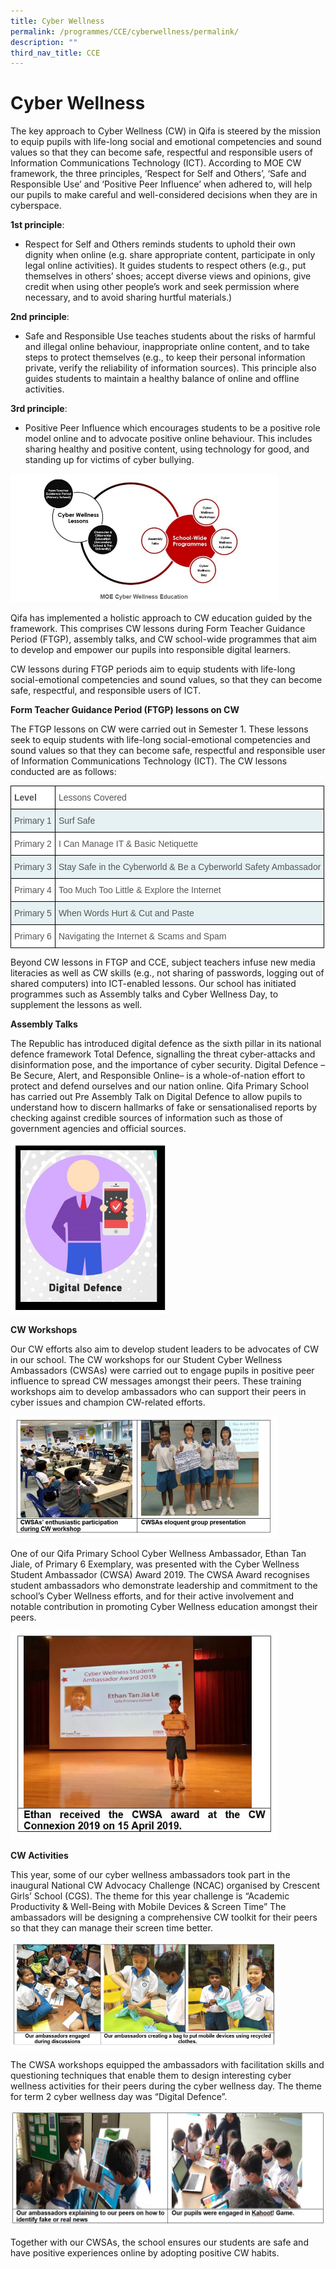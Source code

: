 ```yaml
---
title: Cyber Wellness
permalink: /programmes/CCE/cyberwellness/permalink/
description: ""
third_nav_title: CCE
---
```

Cyber Wellness
==============

The key approach to Cyber Wellness (CW) in Qifa is steered by the mission to equip pupils with life-long social and emotional competencies and sound values so that they can become safe, respectful and responsible users of Information Communications Technology (ICT). According to MOE CW framework, the three principles, ‘Respect for Self and Others’, ‘Safe and Responsible Use’ and ‘Positive Peer Influence’ when adhered to, will help our pupils to make careful and well-considered decisions when they are in cyberspace.

**1st principle**:

*   Respect for Self and Others reminds students to uphold their own dignity when online (e.g. share appropriate content, participate in only legal online activities). It guides students to respect others (e.g., put themselves in others’ shoes; accept diverse views and opinions, give credit when using other people’s work and seek permission where necessary, and to avoid sharing hurtful materials.)

**2nd principle**:

*   Safe and Responsible Use teaches students about the risks of harmful and illegal online behaviour, inappropriate online content, and to take steps to protect themselves (e.g., to keep their personal information private, verify the reliability of information sources). This principle also guides students to maintain a healthy balance of online and offline activities.

**3rd principle**:

*   Positive Peer Influence which encourages students to be a positive role model online and to advocate positive online behaviour. This includes sharing healthy and positive content, using technology for good, and standing up for victims of cyber bullying.

<img style="width:85%" src="/images/cyberwellness.jpg">

Qifa has implemented a holistic approach to CW education guided by the framework. This comprises CW lessons during Form Teacher Guidance Period (FTGP), assembly talks, and CW school-wide programmes that aim to develop and empower our pupils into responsible digital learners.

CW lessons during FTGP periods aim to equip students with life-long social-emotional competencies and sound values, so that they can become safe, respectful, and responsible users of ICT.

  

**Form Teacher Guidance Period (FTGP) lessons on CW**

The FTGP lessons on CW were carried out in Semester 1. These lessons seek&nbsp;to equip students with life-long social-emotional competencies and sound values so that they can become safe, respectful and responsible user of Information Communications Technology (ICT). The CW lessons conducted are as follows:

<style type="text/css">
.tg  {border-collapse:collapse;border-spacing:0;}
.tg td{border-color:black;border-style:solid;border-width:1px;font-family:Arial, sans-serif;font-size:14px;
  overflow:hidden;padding:10px 5px;word-break:normal;}
.tg th{border-color:black;border-style:solid;border-width:1px;font-family:Arial, sans-serif;font-size:14px;
  font-weight:normal;overflow:hidden;padding:10px 5px;word-break:normal;}
.tg .tg-qrq8{background-color:#FFF;color:#565656;font-weight:bold;text-align:left;vertical-align:top}
.tg .tg-njgx{background-color:#FFF;color:#565656;text-align:left;vertical-align:top}
.tg .tg-cxj1{background-color:#E6F1F4;color:#565656;text-align:left;vertical-align:top}
</style>
<table class="tg">
<thead>
  <tr>
    <th class="tg-qrq8">Level</th>
    <th class="tg-njgx">Lessons Covered </th>
  </tr>
</thead>
<tbody>
  <tr>
    <td class="tg-cxj1">Primary 1</td>
    <td class="tg-cxj1">Surf Safe</td>
  </tr>
  <tr>
    <td class="tg-njgx">Primary 2</td>
    <td class="tg-njgx">I Can Manage IT &amp; Basic Netiquette</td>
  </tr>
  <tr>
    <td class="tg-cxj1">Primary 3</td>
    <td class="tg-cxj1">Stay Safe in the Cyberworld &amp; Be a Cyberworld Safety Ambassador</td>
  </tr>
  <tr>
    <td class="tg-njgx">Primary 4</td>
    <td class="tg-njgx">Too Much Too Little &amp; Explore the Internet</td>
  </tr>
  <tr>
    <td class="tg-cxj1">Primary 5</td>
    <td class="tg-cxj1">When Words Hurt &amp; Cut and Paste</td>
  </tr>
  <tr>
    <td class="tg-njgx">Primary 6</td>
    <td class="tg-njgx">Navigating the Internet &amp; Scams and Spam</td>
  </tr>
</tbody>
</table>

Beyond CW lessons in FTGP and CCE, subject teachers infuse new media literacies as well as CW skills (e.g., not sharing of passwords, logging out of shared computers) into ICT-enabled lessons. Our school has initiated programmes such as Assembly talks and Cyber Wellness Day, to supplement the lessons as well.

**Assembly Talks**

The Republic has introduced digital defence as the sixth pillar in its national defence framework Total Defence, signalling the threat cyber-attacks and disinformation pose, and the importance of cyber security.&nbsp;Digital Defence – Be Secure, Alert, and Responsible Online– is a whole-of-nation effort to protect and defend ourselves and our nation online. Qifa Primary School has carried out Pre Assembly Talk on Digital Defence to allow pupils to understand how to discern hallmarks of fake or sensationalised reports by checking against credible sources of information such as those of government agencies and official sources.

<img style="width:50%" src="/images/cyber2.jpg">

**CW Workshops**

Our CW efforts also aim to develop student leaders to be advocates of CW in our school. The CW workshops for our Student Cyber Wellness Ambassadors (CWSAs) were carried out to engage pupils in positive peer influence to spread CW messages amongst their peers. These training workshops aim to develop ambassadors who can support their peers in cyber issues and champion CW-related efforts.

<img style="width:85%" src="/images/cyber3.jpg">

One of our&nbsp;Qifa Primary School Cyber Wellness Ambassador, Ethan Tan Jiale, of Primary 6 Exemplary, was presented with the Cyber Wellness Student Ambassador (CWSA) Award 2019. The CWSA Award recognises student ambassadors who demonstrate leadership and commitment to the school’s Cyber Wellness efforts, and for their active involvement and notable contribution in promoting Cyber Wellness education amongst their peers.

<img style="width:85%" src="/images/cyber4.jpg">

**CW Activities**

This year, some of our cyber wellness ambassadors took part in the inaugural National CW Advocacy Challenge (NCAC) organised by Crescent Girls’ School (CGS). The theme for this year challenge is “Academic Productivity &amp; Well-Being with Mobile Devices &amp; Screen Time” The ambassadors will be designing a comprehensive CW toolkit for their peers so that they can manage their screen time better.

<img style="width:85%" src="/images/cyber5.jpg">

The CWSA workshops equipped the ambassadors with facilitation skills and questioning techniques that enable them to design interesting cyber wellness activities for their peers during the cyber wellness day. The theme for term 2 cyber wellness day was “Digital Defence”.

![](/images/Pic4.jpeg)

Together with our CWSAs,&nbsp;the school&nbsp;ensures our students are safe and have positive experiences online by adopting positive CW habits.